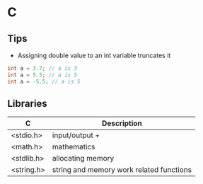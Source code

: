 # C

## Tips
- Assigning double value to an int variable truncates it
```C
int a = 3.7; // a is 3
int a = 5.5; // a is 5
int a = -5.5; // a is 5
```

## Libraries 

| C          | Description                              |
| ---------- | ---------------------------------------- |
| <stdio.h>  | input/output +                           |
| <math.h>   | mathematics                              |
| <stdlib.h> | allocating memory                        |
| <string.h> | string and memory work related functions |
